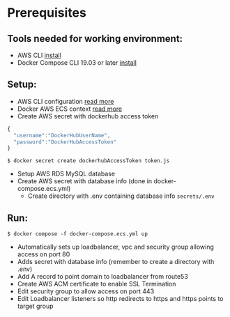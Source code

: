 # Prerequisites

## Tools needed for working environment:

- AWS CLI [install](https://aws.amazon.com/cli/)
- Docker Compose CLI 19.03 or later [install](https://docs.docker.com/cloud/ecs-integration/)


## Setup:

- AWS CLI configuration [read more](https://docs.aws.amazon.com/cli/latest/userguide/cli-configure-quickstart.html)
- Docker AWS ECS context [read more](https://docs.docker.com/cloud/ecs-integration/)
- Create AWS secret with dockerhub access token

```javascript
{
  "username":"DockerHubUserName",
  "password":"DockerHubAccessToken"
}
```
```$ docker secret create dockerhubAccessToken token.js```

- Setup AWS RDS MySQL database
- Create AWS secret with database info (done in docker-compose.ecs.yml)
  - Create directory with .env containing database info `secrets/.env`

## Run:

```$ docker compose -f docker-compose.ecs.yml up```
- Automatically sets up loadbalancer, vpc and security group allowing access on port 80
- Adds secret with database info (remember to create a directory with .env)
- Add A record to point domain to loadbalancer from route53
- Create AWS ACM certificate to enable SSL Termination
- Edit security group to allow access on port 443
- Edit Loadbalancer listeners so http redirects to https and https points to target group

